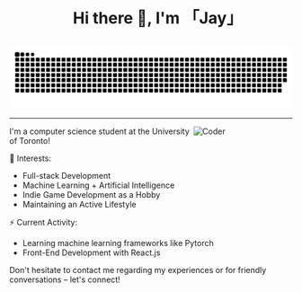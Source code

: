 <div id="user-content-toc">
  <ul align="center">
    <summary><h1 style="display: inline-block">Hi there 👋, I'm 「Jay」 </h1></summary>
  </ul>
</div>

<div align="center">
  <img  src="https://github.com/1999AZZAR/1999AZZAR/blob/main/resources/img/grid-snake.svg"
       alt="snake" /></a>
</div>

<div> 
  <hr> 
<img alt="Coder"  width = 35% padding = "5px" margin-left = "10px" src="https://github.com/allan7yin/allan7yin/assets/66652405/c612b737-f593-4574-8b6e-5c191c5e7c09" align="right"/>
</div> 

I'm a computer science student at the University of Toronto!

🌱 Interests:
* Full-stack Development
* Machine Learning + Artificial Intelligence
* Indie Game Development as a Hobby
* Maintaining an Active Lifestyle

⚡ Current Activity:
* Learning machine learning frameworks like Pytorch
* Front-End Development with React.js
  
Don't hesitate to contact me regarding my experiences or for friendly conversations – let's connect!

